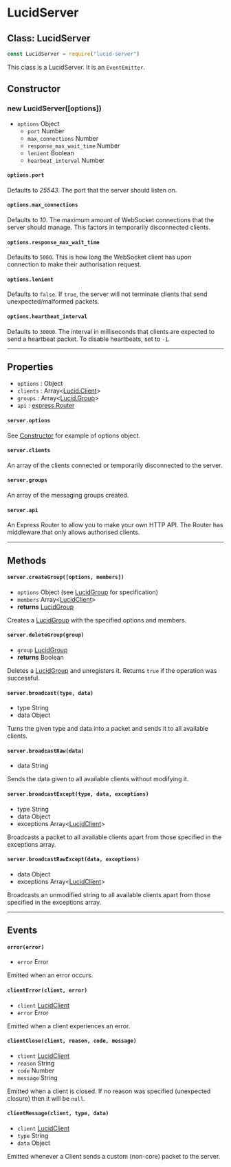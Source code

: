 # LucidServer

## Class: LucidServer

```js
const LucidServer = require("lucid-server")
```

This class is a LucidServer. It is an `EventEmitter`.

## Constructor
### new LucidServer([options])

* `options` Object
	* `port` Number
	* `max_connections` Number
	* `response_max_wait_time` Number
	* `lenient` Boolean
	* `hearbeat_interval` Number

#### `options.port`
Defaults to _25543_. The port that the server should listen on.

#### `options.max_connections`
Defaults to _10_. The maximum amount of WebSocket connections that the server should manage. This factors in temporarily disconnected clients.

#### `options.response_max_wait_time`
Defaults to `5000`. This is how long the WebSocket client has upon connection to make their authorisation request.

#### `options.lenient`
Defaults to `false`. If `true`, the server will not terminate clients that send unexpected/malformed packets.

#### `options.heartbeat_interval`
Defaults to `30000`. The interval in milliseconds that clients are expected to send a heartbeat packet. To disable heartbeats, set to `-1`.

-------

## Properties

* `options` : Object
* `clients` : Array<[Lucid.Client](./LucidClient.md)>
* `groups` : Array<[Lucid.Group](./LucidGroup.md)>
* `api` : [express.Router](http://expressjs.com/en/4x/api.html#router)

#### `server.options`
See [Constructor](#constructor) for example of options object.

#### `server.clients`
An array of the clients connected or temporarily disconnected to the server.

#### `server.groups`
An array of the messaging groups created.

#### `server.api`
An Express Router to allow you to make your own HTTP API. The Router has middleware that only allows authorised clients.

--------

## Methods

#### `server.createGroup([options, members])`
* `options` Object (see [LucidGroup](./LucidGroup.md) for specification)
* `members` Array<[LucidClient](./LucidClient.md)>
* **returns** [LucidGroup](./LucidGroup.md)

Creates a [LucidGroup](./LucidGroup.md) with the specified options and members.

#### `server.deleteGroup(group)`
* `group` [LucidGroup](./LucidGroup.md)
* **returns** Boolean

Deletes a [LucidGroup](./LucidGroup.md) and unregisters it. Returns `true` if the operation was successful.

#### `server.broadcast(type, data)`
* type String
* data Object

Turns the given type and data into a packet and sends it to all available clients.

#### `server.broadcastRaw(data)`
* data String

Sends the data given to all available clients without modifying it.

#### `server.broadcastExcept(type, data, exceptions)`
* type String
* data Object
* exceptions Array<[LucidClient](./LucidClient.md)>

Broadcasts a packet to all available clients apart from those specified in the exceptions array.

#### `server.broadcastRawExcept(data, exceptions)`
* data Object
* exceptions Array<[LucidClient](./LucidClient.md)>

Broadcasts an unmodified string to all available clients apart from those specified in the exceptions array.

--------

## Events

#### `error(error)`
* `error` Error

Emitted when an error occurs.

#### `clientError(client, error)`
* `client` [LucidClient](./LucidClient.md)
* `error` Error

Emitted when a client experiences an error.

#### `clientClose(client, reason, code, message)`
* `client` [LucidClient](./LucidClient.md)
* `reason` String
* `code` Number
* `message` String

Emitted when a client is closed. If no reason was specified (unexpected closure) then it will be `null`.

#### `clientMessage(client, type, data)`
* `client` [LucidClient](./LucidClient.md)
* `type` String
* `data` Object

Emitted whenever a Client sends a custom (non-core) packet to the server.